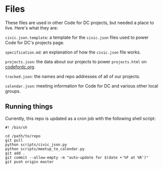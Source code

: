 Files
=====

These files are used in other Code for DC projects, but needed a place to live. Here's what they are:

`civic.json.template`: a template for the `civic.json` files used to power Code for DC's projects page.

`specification.md`: an explanation of how the `civic.json` file works.

`projects.json`: the data about our projects to power `projects.html` on [codefordc.org]().

`tracked.json`: the names and repo addresses of all of our projects.

`calendar.json`: meeting information for Code for DC and various other local groups.

## Running things

Currently, this repo is updated as a cron job with the following shell script:

```
#! /bin/sh

cd /path/to/repo
git pull
python scripts/civic_json.py
python scripts/meetup_to_calendar.py
git add .
git commit --allow-empty -m "auto-update for $(date +'%F at %R')"
git push origin master
```
